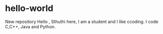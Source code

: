 # hello-world
New repository
Hello ,
Sthuthi here, I am a student and I like ccoding.
I code C,C++, Java and Python.
